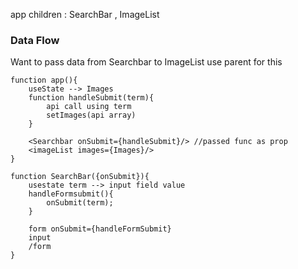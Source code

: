 app children : SearchBar , ImageList

### Data Flow 
Want to pass data from Searchbar to ImageList 
use parent for this 

```
function app(){
    useState --> Images 
    function handleSubmit(term){
        api call using term
        setImages(api array)
    }

    <Searchbar onSubmit={handleSubmit}/> //passed func as prop
    <imageList images={Images}/>
}

function SearchBar({onSubmit}){
    usestate term --> input field value
    handleFormsubmit(){
        onSubmit(term);
    }

    form onSubmit={handleFormSubmit}
    input
    /form 
}

```